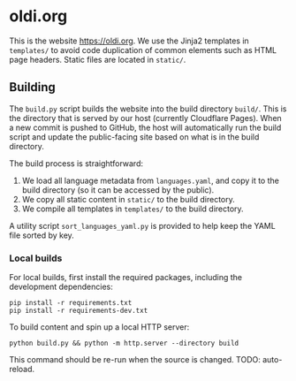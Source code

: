 # oldi.org

This is the website <https://oldi.org>. We use the Jinja2 templates in `templates/` to avoid code duplication of common elements such as HTML page headers. Static files are located in `static/`.

## Building

The `build.py` script builds the website into the build directory `build/`. This is the directory that is served by our host (currently Cloudflare Pages). When a new commit is pushed to GitHub, the host will automatically run the build script and update the public-facing site based on what is in the build directory.

The build process is straightforward:
1. We load all language metadata from `languages.yaml`, and copy it to the build directory (so it can be accessed by the public).
2. We copy all static content in `static/` to the build directory.
3. We compile all templates in `templates/` to the build directory.

A utility script `sort_languages_yaml.py` is provided to help keep the YAML file sorted by key.

### Local builds

For local builds, first install the required packages, including the development dependencies:
```
pip install -r requirements.txt
pip install -r requirements-dev.txt
```

To build content and spin up a local HTTP server:
```
python build.py && python -m http.server --directory build
```

This command should be re-run when the source is changed. TODO: auto-reload.
